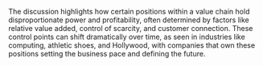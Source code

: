 The discussion highlights how certain positions within a value chain hold disproportionate power and profitability, often determined by factors like relative value added, control of scarcity, and customer connection. These control points can shift dramatically over time, as seen in industries like computing, athletic shoes, and Hollywood, with companies that own these positions setting the business pace and defining the future.
